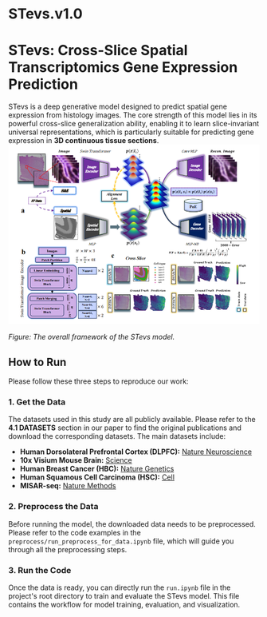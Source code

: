 # STevs.v1.0
# STevs: Cross-Slice Spatial Transcriptomics Gene Expression Prediction

STevs is a deep generative model designed to predict spatial gene expression from histology images. The core strength of this model lies in its powerful cross-slice generalization ability, enabling it to learn slice-invariant universal representations, which is particularly suitable for predicting gene expression in **3D continuous tissue sections**.
![](./figures/paper_figure_2.png)

*Figure: The overall framework of the STevs model.*

## How to Run

Please follow these three steps to reproduce our work:

### 1\. Get the Data

The datasets used in this study are all publicly available. Please refer to the **4.1 DATASETS** section in our paper to find the original publications and download the corresponding datasets. The main datasets include:

  * **Human Dorsolateral Prefrontal Cortex (DLPFC):** [Nature Neuroscience](https://doi.org/10.1038/s41593-020-00787-0)
  * **10x Visium Mouse Brain:** [Science](https://www.science.org/doi/abs/10.1126/science.aaf2403)
  * **Human Breast Cancer (HBC):** [Nature Genetics](https://doi.org/10.1038/s41588-021-00911-1)
  * **Human Squamous Cell Carcinoma (HSC):** [Cell](https://doi.org/10.1016/j.cell.2020.05.039)
  * **MISAR-seq:** [Nature Methods](https://doi.org/10.1038/s41592-023-01884-1)

### 2\. Preprocess the Data

Before running the model, the downloaded data needs to be preprocessed. Please refer to the code examples in the `preprocess/run_preprocess_for_data.ipynb` file, which will guide you through all the preprocessing steps.

### 3\. Run the Code

Once the data is ready, you can directly run the `run.ipynb` file in the project's root directory to train and evaluate the STevs model. This file contains the workflow for model training, evaluation, and visualization.
